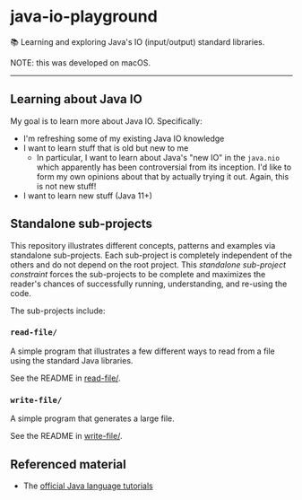# java-io-playground

📚 Learning and exploring Java's IO (input/output) standard libraries.

NOTE: this was developed on macOS.

---

## Learning about Java IO

My goal is to learn more about Java IO. Specifically:

* I'm refreshing some of my existing Java IO knowledge
* I want to learn stuff that is old but new to me
  * In particular, I want to learn about Java's "new IO" in the `java.nio` which apparently has been controversial from
    its inception. I'd like to form my own opinions about that by actually trying it out. Again, this is not new stuff!
* I want to learn new stuff (Java 11+)

## Standalone sub-projects

This repository illustrates different concepts, patterns and examples via standalone sub-projects. Each sub-project is
completely independent of the others and do not depend on the root project. This _standalone sub-project constraint_
forces the sub-projects to be complete and maximizes the reader's chances of successfully running, understanding, and
re-using the code.

The sub-projects include:

### `read-file/`

A simple program that illustrates a few different ways to read from a file using the standard Java libraries.

See the README in [read-file/](read-file/).

### `write-file/`

A simple program that generates a large file.

See the README in [write-file/](write-file/).

## Referenced material

* The [official Java language tutorials](https://docs.oracle.com/javase/tutorial/essential/io/file.html)

